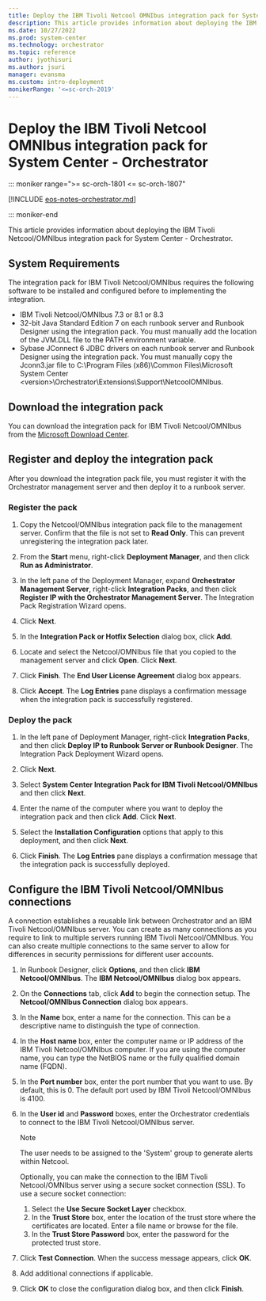 ```yaml
---
title: Deploy the IBM Tivoli Netcool OMNIbus integration pack for System Center - Orchestrator
description: This article provides information about deploying the IBM Tivoli Netcool/OMNIbus integration pack for System Center - Orchestrator.
ms.date: 10/27/2022
ms.prod: system-center
ms.technology: orchestrator
ms.topic: reference
author: jyothisuri
ms.author: jsuri
manager: evansma
ms.custom: intro-deployment
monikerRange: '<=sc-orch-2019'
---
```


# Deploy the IBM Tivoli Netcool OMNIbus integration pack for System Center - Orchestrator

::: moniker range=">= sc-orch-1801 <= sc-orch-1807"

[!INCLUDE [eos-notes-orchestrator.md](../includes/eos-notes-orchestrator.md)]

::: moniker-end

This article provides information about deploying the IBM Tivoli Netcool/OMNIbus integration pack for System Center - Orchestrator.

## System Requirements

The integration pack for IBM Tivoli Netcool/OMNIbus requires the following software to be installed and configured before to implementing the integration.

-   IBM Tivoli Netcool/OMNIbus 7.3 or 8.1 or 8.3
-   32-bit Java Standard Edition 7 on each runbook server and Runbook Designer using the integration pack.
    You must manually add the location of the JVM.DLL file to the PATH environment variable.
-   Sybase JConnect 6 JDBC drivers on each runbook server and Runbook Designer using the integration pack.
    You must manually copy the Jconn3.jar file to C:\\Program Files (x86)\\Common Files\\Microsoft System Center \<version\>\\Orchestrator\\Extensions\\Support\\NetcoolOMNIbus.


## Download the integration pack

You can download the integration pack for IBM Tivoli Netcool/OMNIbus from the [Microsoft Download Center](https://www.microsoft.com/download/details.aspx?id=54103).

## Register and deploy the integration pack

After you download the integration pack file, you must register it with the Orchestrator management server and then deploy it to a runbook server.

###  Register the  pack

1.  Copy the Netcool/OMNIbus integration pack file to the management server. Confirm that the file is not set to **Read Only**. This can prevent unregistering the integration pack later.

2.  From the **Start** menu, right-click **Deployment Manager**, and then click **Run as Administrator**.

3.  In the left pane of the Deployment Manager, expand **Orchestrator Management Server**, right-click **Integration Packs**, and then click **Register IP with the Orchestrator Management Server**. The Integration Pack Registration Wizard opens.

4.  Click **Next**.

5.  In the **Integration Pack or Hotfix Selection** dialog box, click **Add**.

6.  Locate and select the Netcool/OMNIbus file that you copied to the management server and click **Open**. Click **Next**.

7.  Click **Finish**. The **End User License Agreement** dialog box appears.

8.  Click **Accept**. The **Log Entries** pane displays a confirmation message when the integration pack is successfully registered.

### Deploy the pack

1.  In the left pane of Deployment Manager, right-click **Integration Packs**, and then click **Deploy IP to Runbook Server or Runbook Designer**. The Integration Pack Deployment Wizard opens.

2.  Click **Next**.

3.  Select **System Center Integration Pack for IBM Tivoli Netcool/OMNIbus** and then click **Next**.

4.  Enter the name of the computer where you want to deploy the integration pack and then click **Add**. Click **Next**.

5.  Select the **Installation Configuration** options that apply to this deployment, and then click **Next**.

6.  Click **Finish**. The **Log Entries** pane displays a confirmation message that the integration pack is successfully deployed.

## Configure the IBM Tivoli Netcool/OMNIbus connections

A connection establishes a reusable link between Orchestrator and an IBM Tivoli Netcool/OMNIbus server. You can create as many connections as you require to link to multiple servers running IBM Tivoli Netcool/OMNIbus. You can also create multiple connections to the same server to allow for differences in security permissions for different user accounts.


1. In Runbook Designer, click **Options**, and then click **IBM Netcool/OMNIbus**. The **IBM Netcool/OMNIbus** dialog box appears.

2. On the **Connections** tab, click **Add** to begin the connection setup. The **Netcool/OMNIbus Connection** dialog box appears.

3. In the **Name** box, enter a name for the connection. This can be a descriptive name to distinguish the type of connection.

4. In the **Host name** box, enter the computer name or IP address of the IBM Tivoli Netcool/OMNIbus computer. If you are using the computer name, you can type the NetBIOS name or the fully qualified domain name (FQDN).

5. In the **Port number** box, enter the port number that you want to use. By default, this is 0. The default port used by IBM Tivoli Netcool/OMNIbus is 4100.

6. In the **User id** and **Password** boxes, enter the Orchestrator credentials to connect to the IBM Tivoli Netcool/OMNIbus server.   
   >[!NOTE]
   >The user needs to be assigned to the 'System' group to generate alerts within Netcool.

   Optionally, you can make the connection to the IBM Tivoli Netcool/OMNIbus server using a secure socket connection (SSL). To use a secure socket connection:

   1.  Select the **Use Secure Socket Layer** checkbox.
   2.  In the **Trust Store** box, enter the location of the trust store where the certificates are located.
       Enter a file name or browse for the file.
   3.  In the **Trust Store Password** box, enter the password for the protected trust store.

7. Click **Test Connection**. When the success message appears, click **OK**.

8. Add additional connections if applicable.

9. Click **OK** to close the configuration dialog box, and then click **Finish**.
